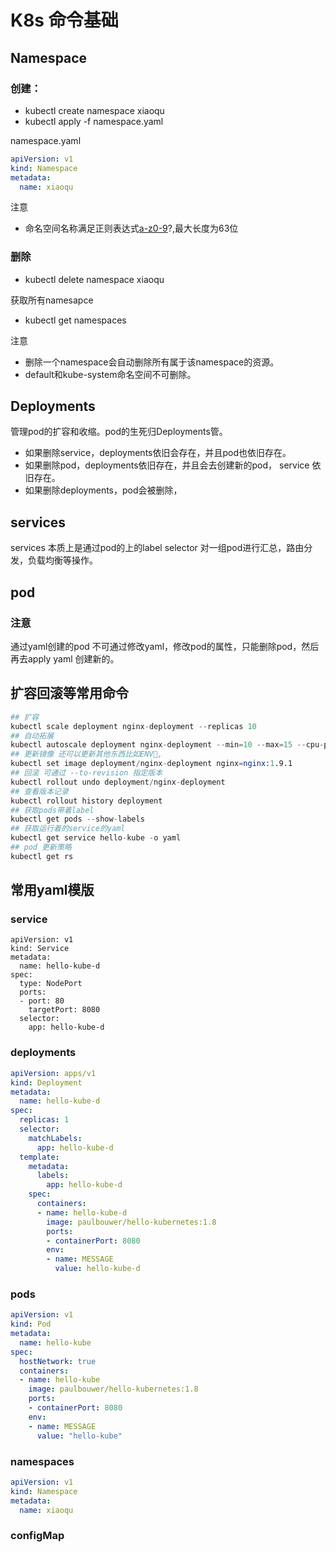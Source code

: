 # K8s 命令基础

## Namespace

### 创建：

* kubectl create namespace xiaoqu
* kubectl apply -f namespace.yaml

namespace.yaml

```yaml
apiVersion: v1
kind: Namespace
metadata:
  name: xiaoqu
```

注意

* 命名空间名称满足正则表达式[a-z0-9]([-a-z0-9]*[a-z0-9])?,最大长度为63位

### 删除

* kubectl delete namespace xiaoqu

获取所有namesapce

* kubectl get namespaces

注意

* 删除一个namespace会自动删除所有属于该namespace的资源。
* default和kube-system命名空间不可删除。

## Deployments

管理pod的扩容和收缩。pod的生死归Deployments管。

* 如果删除service，deployments依旧会存在，并且pod也依旧存在。
* 如果删除pod，deployments依旧存在，并且会去创建新的pod， service 依旧存在。
* 如果删除deployments，pod会被删除，

## services

services 本质上是通过pod的上的label selector 对一组pod进行汇总，路由分发，负载均衡等操作。

## pod

### 注意

通过yaml创建的pod 不可通过修改yaml，修改pod的属性，只能删除pod，然后再去apply yaml 创建新的。

## 扩容回滚等常用命令

```s
## 扩容
kubectl scale deployment nginx-deployment --replicas 10
## 自动拓展
kubectl autoscale deployment nginx-deployment --min=10 --max=15 --cpu-percent=80
## 更新镜像 还可以更新其他东西比如ENV, 
kubectl set image deployment/nginx-deployment nginx=nginx:1.9.1
## 回滚 可通过 --to-revision 指定版本
kubectl rollout undo deployment/nginx-deployment
## 查看版本记录
kubectl rollout history deployment
## 获取pods带着label
kubectl get pods --show-labels
## 获取运行着的service的yaml
kubectl get service hello-kube -o yaml
## pod 更新策略
kubectl get rs
```


## 常用yaml模版
 
### service 

```
apiVersion: v1
kind: Service
metadata:
  name: hello-kube-d
spec:
  type: NodePort
  ports:
  - port: 80
    targetPort: 8080
  selector:
    app: hello-kube-d
```

### deployments

```yaml
apiVersion: apps/v1
kind: Deployment
metadata:
  name: hello-kube-d
spec:
  replicas: 1
  selector:
    matchLabels:
      app: hello-kube-d
  template:
    metadata:
      labels:
        app: hello-kube-d
    spec:
      containers:
      - name: hello-kube-d
        image: paulbouwer/hello-kubernetes:1.8
        ports:
        - containerPort: 8080
        env:
        - name: MESSAGE
          value: hello-kube-d
```

### pods

```yaml
apiVersion: v1
kind: Pod
metadata:
  name: hello-kube
spec:
  hostNetwork: true
  containers:
  - name: hello-kube
    image: paulbouwer/hello-kubernetes:1.8
    ports:
    - containerPort: 8080
    env:
    - name: MESSAGE
      value: "hello-kube"
```

### namespaces

```yaml
apiVersion: v1
kind: Namespace
metadata:
  name: xiaoqu
```

### configMap
```

```
